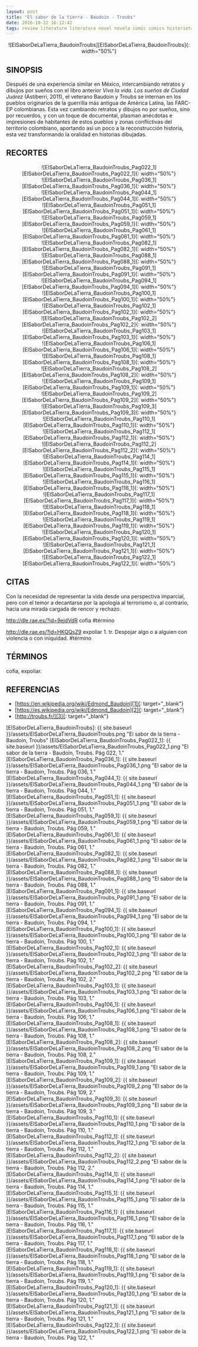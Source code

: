 ```yaml
---
layout: post
title: "El sabor de la tierra - Baudoin - Troubs"
date: 2016-10-22 16:12:42
tags: review literature literatura novel novela comic comics historieta historietas "novela gráfica" "graphic novel" "El sabor de la tierra - Baudoin, Troubs" "El sabor de la tierra" "Baudoin, Troubs" ElSaborDeLaTierra_BaudoinTroubs ElSaborDeLaTierra BaudoinTroubs
---
```




<div style="text-align:center" markdown="1">
![ElSaborDeLaTierra_BaudoinTroubs][ElSaborDeLaTierra_BaudoinTroubs]{: width="50%"}
</div>



## SINOPSIS
Después de una experiencia similar en México, intercambiando retratos y dibujos por sueños con el libro anterior *Viva la vida. Los sueños de Ciudad Juárez* (Astiberri, 2011), el veterano Baudoin y Troubs se internan en los pueblos originarios de la guerrilla más antigua de América Latina, las FARC-EP colombianas. Esta vez cambiando retratos y dibujos no por sueños, sino por recuerdos, y con un toque de documental, plasman anécdotas e impresiones de habitantes de estos pueblos y zonas conflictivas del territorio colombiano, aportando así un poco a la reconstrucción historia, esta vez transformando la oralidad en historias dibujadas.



## RECORTES
<div style="text-align:center" markdown="1">
![ElSaborDeLaTierra_BaudoinTroubs_Pag022_1][ElSaborDeLaTierra_BaudoinTroubs_Pag022_1]{: width="50%"}
</div>

<div style="text-align:center" markdown="1">
![ElSaborDeLaTierra_BaudoinTroubs_Pag036_1][ElSaborDeLaTierra_BaudoinTroubs_Pag036_1]{: width="50%"}
</div>

<div style="text-align:center" markdown="1">
![ElSaborDeLaTierra_BaudoinTroubs_Pag044_1][ElSaborDeLaTierra_BaudoinTroubs_Pag044_1]{: width="50%"}
</div>

<div style="text-align:center" markdown="1">
![ElSaborDeLaTierra_BaudoinTroubs_Pag051_1][ElSaborDeLaTierra_BaudoinTroubs_Pag051_1]{: width="50%"}
</div>

<div style="text-align:center" markdown="1">
![ElSaborDeLaTierra_BaudoinTroubs_Pag059_1][ElSaborDeLaTierra_BaudoinTroubs_Pag059_1]{: width="50%"}
</div>

<div style="text-align:center" markdown="1">
![ElSaborDeLaTierra_BaudoinTroubs_Pag061_1][ElSaborDeLaTierra_BaudoinTroubs_Pag061_1]{: width="50%"}
</div>

<div style="text-align:center" markdown="1">
![ElSaborDeLaTierra_BaudoinTroubs_Pag082_1][ElSaborDeLaTierra_BaudoinTroubs_Pag082_1]{: width="50%"}
</div>

<div style="text-align:center" markdown="1">
![ElSaborDeLaTierra_BaudoinTroubs_Pag088_1][ElSaborDeLaTierra_BaudoinTroubs_Pag088_1]{: width="50%"}
</div>

<div style="text-align:center" markdown="1">
![ElSaborDeLaTierra_BaudoinTroubs_Pag091_1][ElSaborDeLaTierra_BaudoinTroubs_Pag091_1]{: width="50%"}
</div>

<div style="text-align:center" markdown="1">
![ElSaborDeLaTierra_BaudoinTroubs_Pag094_1][ElSaborDeLaTierra_BaudoinTroubs_Pag094_1]{: width="50%"}
</div>

<div style="text-align:center" markdown="1">
![ElSaborDeLaTierra_BaudoinTroubs_Pag100_1][ElSaborDeLaTierra_BaudoinTroubs_Pag100_1]{: width="50%"}
</div>

<div style="text-align:center" markdown="1">
![ElSaborDeLaTierra_BaudoinTroubs_Pag102_1][ElSaborDeLaTierra_BaudoinTroubs_Pag102_1]{: width="50%"}
</div>

<div style="text-align:center" markdown="1">
![ElSaborDeLaTierra_BaudoinTroubs_Pag102_2][ElSaborDeLaTierra_BaudoinTroubs_Pag102_2]{: width="50%"}
</div>

<div style="text-align:center" markdown="1">
![ElSaborDeLaTierra_BaudoinTroubs_Pag103_1][ElSaborDeLaTierra_BaudoinTroubs_Pag103_1]{: width="50%"}
</div>

<div style="text-align:center" markdown="1">
![ElSaborDeLaTierra_BaudoinTroubs_Pag106_1][ElSaborDeLaTierra_BaudoinTroubs_Pag106_1]{: width="50%"}
</div>

<div style="text-align:center" markdown="1">
![ElSaborDeLaTierra_BaudoinTroubs_Pag108_1][ElSaborDeLaTierra_BaudoinTroubs_Pag108_1]{: width="50%"}
</div>

<div style="text-align:center" markdown="1">
![ElSaborDeLaTierra_BaudoinTroubs_Pag108_2][ElSaborDeLaTierra_BaudoinTroubs_Pag108_2]{: width="50%"}
</div>

<div style="text-align:center" markdown="1">
![ElSaborDeLaTierra_BaudoinTroubs_Pag109_1][ElSaborDeLaTierra_BaudoinTroubs_Pag109_1]{: width="50%"}
</div>

<div style="text-align:center" markdown="1">
![ElSaborDeLaTierra_BaudoinTroubs_Pag109_2][ElSaborDeLaTierra_BaudoinTroubs_Pag109_2]{: width="50%"}
</div>

<div style="text-align:center" markdown="1">
![ElSaborDeLaTierra_BaudoinTroubs_Pag109_3][ElSaborDeLaTierra_BaudoinTroubs_Pag109_3]{: width="50%"}
</div>

<div style="text-align:center" markdown="1">
![ElSaborDeLaTierra_BaudoinTroubs_Pag110_1][ElSaborDeLaTierra_BaudoinTroubs_Pag110_1]{: width="50%"}
</div>

<div style="text-align:center" markdown="1">
![ElSaborDeLaTierra_BaudoinTroubs_Pag112_1][ElSaborDeLaTierra_BaudoinTroubs_Pag112_1]{: width="50%"}
</div>

<div style="text-align:center" markdown="1">
![ElSaborDeLaTierra_BaudoinTroubs_Pag112_2][ElSaborDeLaTierra_BaudoinTroubs_Pag112_2]{: width="50%"}
</div>

<div style="text-align:center" markdown="1">
![ElSaborDeLaTierra_BaudoinTroubs_Pag114_1][ElSaborDeLaTierra_BaudoinTroubs_Pag114_1]{: width="50%"}
</div>

<div style="text-align:center" markdown="1">
![ElSaborDeLaTierra_BaudoinTroubs_Pag115_1][ElSaborDeLaTierra_BaudoinTroubs_Pag115_1]{: width="50%"}
</div>

<div style="text-align:center" markdown="1">
![ElSaborDeLaTierra_BaudoinTroubs_Pag116_1][ElSaborDeLaTierra_BaudoinTroubs_Pag116_1]{: width="50%"}
</div>

<div style="text-align:center" markdown="1">
![ElSaborDeLaTierra_BaudoinTroubs_Pag117_1][ElSaborDeLaTierra_BaudoinTroubs_Pag117_1]{: width="50%"}
</div>

<div style="text-align:center" markdown="1">
![ElSaborDeLaTierra_BaudoinTroubs_Pag118_1][ElSaborDeLaTierra_BaudoinTroubs_Pag118_1]{: width="50%"}
</div>

<div style="text-align:center" markdown="1">
![ElSaborDeLaTierra_BaudoinTroubs_Pag119_1][ElSaborDeLaTierra_BaudoinTroubs_Pag119_1]{: width="50%"}
</div>

<div style="text-align:center" markdown="1">
![ElSaborDeLaTierra_BaudoinTroubs_Pag120_1][ElSaborDeLaTierra_BaudoinTroubs_Pag120_1]{: width="50%"}
</div>

<div style="text-align:center" markdown="1">
![ElSaborDeLaTierra_BaudoinTroubs_Pag121_1][ElSaborDeLaTierra_BaudoinTroubs_Pag121_1]{: width="50%"}
</div>

<div style="text-align:center" markdown="1">
![ElSaborDeLaTierra_BaudoinTroubs_Pag122_1][ElSaborDeLaTierra_BaudoinTroubs_Pag122_1]{: width="50%"}
</div>



## CITAS
Con la necesidad de representar la vida desde una perspectiva imparcial, pero con el temor a decantarse por la apología al terrorismo o, al contrario, hacia una mirada cargada de rencor y rechazo.

http://dle.rae.es/?id=9ejdVdR cofia #término

http://dle.rae.es/?id=HKQQsZ9 expoliar 1. tr. Despojar algo o a alguien con violencia o con iniquidad. #término



## TÉRMINOS
cofia, expoliar.



## REFERENCIAS
* [https://en.wikipedia.org/wiki/Edmond_Baudoin][1]{: target="_blank"}
* [https://es.wikipedia.org/wiki/Edmond_Baudoin][2]{: target="_blank"}
* [http://troubs.fr/][3]{: target="_blank"}



[1]: https://en.wikipedia.org/wiki/Edmond_Baudoin
[2]: https://es.wikipedia.org/wiki/Edmond_Baudoin
[3]: http://troubs.fr/



[ElSaborDeLaTierra_BaudoinTroubs]: {{ site.baseurl }}/assets/ElSaborDeLaTierra_BaudoinTroubs.png "El sabor de la tierra - Baudoin, Troubs"
[ElSaborDeLaTierra_BaudoinTroubs_Pag022_1]: {{ site.baseurl }}/assets/ElSaborDeLaTierra_BaudoinTroubs_Pag022_1.png "El sabor de la tierra - Baudoin, Troubs. Pág 022, 1."
[ElSaborDeLaTierra_BaudoinTroubs_Pag036_1]: {{ site.baseurl }}/assets/ElSaborDeLaTierra_BaudoinTroubs_Pag036_1.png "El sabor de la tierra - Baudoin, Troubs. Pág 036, 1."
[ElSaborDeLaTierra_BaudoinTroubs_Pag044_1]: {{ site.baseurl }}/assets/ElSaborDeLaTierra_BaudoinTroubs_Pag044_1.png "El sabor de la tierra - Baudoin, Troubs. Pág 044, 1."
[ElSaborDeLaTierra_BaudoinTroubs_Pag051_1]: {{ site.baseurl }}/assets/ElSaborDeLaTierra_BaudoinTroubs_Pag051_1.png "El sabor de la tierra - Baudoin, Troubs. Pág 051, 1."
[ElSaborDeLaTierra_BaudoinTroubs_Pag059_1]: {{ site.baseurl }}/assets/ElSaborDeLaTierra_BaudoinTroubs_Pag059_1.png "El sabor de la tierra - Baudoin, Troubs. Pág 059, 1."
[ElSaborDeLaTierra_BaudoinTroubs_Pag061_1]: {{ site.baseurl }}/assets/ElSaborDeLaTierra_BaudoinTroubs_Pag061_1.png "El sabor de la tierra - Baudoin, Troubs. Pág 061, 1."
[ElSaborDeLaTierra_BaudoinTroubs_Pag082_1]: {{ site.baseurl }}/assets/ElSaborDeLaTierra_BaudoinTroubs_Pag082_1.png "El sabor de la tierra - Baudoin, Troubs. Pág 082, 1."
[ElSaborDeLaTierra_BaudoinTroubs_Pag088_1]: {{ site.baseurl }}/assets/ElSaborDeLaTierra_BaudoinTroubs_Pag088_1.png "El sabor de la tierra - Baudoin, Troubs. Pág 088, 1."
[ElSaborDeLaTierra_BaudoinTroubs_Pag091_1]: {{ site.baseurl }}/assets/ElSaborDeLaTierra_BaudoinTroubs_Pag091_1.png "El sabor de la tierra - Baudoin, Troubs. Pág 091, 1."
[ElSaborDeLaTierra_BaudoinTroubs_Pag094_1]: {{ site.baseurl }}/assets/ElSaborDeLaTierra_BaudoinTroubs_Pag094_1.png "El sabor de la tierra - Baudoin, Troubs. Pág 094, 1."
[ElSaborDeLaTierra_BaudoinTroubs_Pag100_1]: {{ site.baseurl }}/assets/ElSaborDeLaTierra_BaudoinTroubs_Pag100_1.png "El sabor de la tierra - Baudoin, Troubs. Pág 100, 1."
[ElSaborDeLaTierra_BaudoinTroubs_Pag102_1]: {{ site.baseurl }}/assets/ElSaborDeLaTierra_BaudoinTroubs_Pag102_1.png "El sabor de la tierra - Baudoin, Troubs. Pág 102, 1."
[ElSaborDeLaTierra_BaudoinTroubs_Pag102_2]: {{ site.baseurl }}/assets/ElSaborDeLaTierra_BaudoinTroubs_Pag102_2.png "El sabor de la tierra - Baudoin, Troubs. Pág 102, 2."
[ElSaborDeLaTierra_BaudoinTroubs_Pag103_1]: {{ site.baseurl }}/assets/ElSaborDeLaTierra_BaudoinTroubs_Pag103_1.png "El sabor de la tierra - Baudoin, Troubs. Pág 103, 1."
[ElSaborDeLaTierra_BaudoinTroubs_Pag106_1]: {{ site.baseurl }}/assets/ElSaborDeLaTierra_BaudoinTroubs_Pag106_1.png "El sabor de la tierra - Baudoin, Troubs. Pág 106, 1."
[ElSaborDeLaTierra_BaudoinTroubs_Pag108_1]: {{ site.baseurl }}/assets/ElSaborDeLaTierra_BaudoinTroubs_Pag108_1.png "El sabor de la tierra - Baudoin, Troubs. Pág 108, 1."
[ElSaborDeLaTierra_BaudoinTroubs_Pag108_2]: {{ site.baseurl }}/assets/ElSaborDeLaTierra_BaudoinTroubs_Pag108_2.png "El sabor de la tierra - Baudoin, Troubs. Pág 108, 2."
[ElSaborDeLaTierra_BaudoinTroubs_Pag109_1]: {{ site.baseurl }}/assets/ElSaborDeLaTierra_BaudoinTroubs_Pag109_1.png "El sabor de la tierra - Baudoin, Troubs. Pág 109, 1."
[ElSaborDeLaTierra_BaudoinTroubs_Pag109_2]: {{ site.baseurl }}/assets/ElSaborDeLaTierra_BaudoinTroubs_Pag109_2.png "El sabor de la tierra - Baudoin, Troubs. Pág 109, 2."
[ElSaborDeLaTierra_BaudoinTroubs_Pag109_3]: {{ site.baseurl }}/assets/ElSaborDeLaTierra_BaudoinTroubs_Pag109_3.png "El sabor de la tierra - Baudoin, Troubs. Pág 109, 3."
[ElSaborDeLaTierra_BaudoinTroubs_Pag110_1]: {{ site.baseurl }}/assets/ElSaborDeLaTierra_BaudoinTroubs_Pag110_1.png "El sabor de la tierra - Baudoin, Troubs. Pág 110, 1."
[ElSaborDeLaTierra_BaudoinTroubs_Pag112_1]: {{ site.baseurl }}/assets/ElSaborDeLaTierra_BaudoinTroubs_Pag112_1.png "El sabor de la tierra - Baudoin, Troubs. Pág 112, 1."
[ElSaborDeLaTierra_BaudoinTroubs_Pag112_2]: {{ site.baseurl }}/assets/ElSaborDeLaTierra_BaudoinTroubs_Pag112_2.png "El sabor de la tierra - Baudoin, Troubs. Pág 112, 2."
[ElSaborDeLaTierra_BaudoinTroubs_Pag114_1]: {{ site.baseurl }}/assets/ElSaborDeLaTierra_BaudoinTroubs_Pag114_1.png "El sabor de la tierra - Baudoin, Troubs. Pág 114, 1."
[ElSaborDeLaTierra_BaudoinTroubs_Pag115_1]: {{ site.baseurl }}/assets/ElSaborDeLaTierra_BaudoinTroubs_Pag115_1.png "El sabor de la tierra - Baudoin, Troubs. Pág 115, 1."
[ElSaborDeLaTierra_BaudoinTroubs_Pag116_1]: {{ site.baseurl }}/assets/ElSaborDeLaTierra_BaudoinTroubs_Pag116_1.png "El sabor de la tierra - Baudoin, Troubs. Pág 116, 1."
[ElSaborDeLaTierra_BaudoinTroubs_Pag117_1]: {{ site.baseurl }}/assets/ElSaborDeLaTierra_BaudoinTroubs_Pag117_1.png "El sabor de la tierra - Baudoin, Troubs. Pág 117, 1."
[ElSaborDeLaTierra_BaudoinTroubs_Pag118_1]: {{ site.baseurl }}/assets/ElSaborDeLaTierra_BaudoinTroubs_Pag118_1.png "El sabor de la tierra - Baudoin, Troubs. Pág 118, 1."
[ElSaborDeLaTierra_BaudoinTroubs_Pag119_1]: {{ site.baseurl }}/assets/ElSaborDeLaTierra_BaudoinTroubs_Pag119_1.png "El sabor de la tierra - Baudoin, Troubs. Pág 119, 1."
[ElSaborDeLaTierra_BaudoinTroubs_Pag120_1]: {{ site.baseurl }}/assets/ElSaborDeLaTierra_BaudoinTroubs_Pag120_1.png "El sabor de la tierra - Baudoin, Troubs. Pág 120, 1."
[ElSaborDeLaTierra_BaudoinTroubs_Pag121_1]: {{ site.baseurl }}/assets/ElSaborDeLaTierra_BaudoinTroubs_Pag121_1.png "El sabor de la tierra - Baudoin, Troubs. Pág 121, 1."
[ElSaborDeLaTierra_BaudoinTroubs_Pag122_1]: {{ site.baseurl }}/assets/ElSaborDeLaTierra_BaudoinTroubs_Pag122_1.png "El sabor de la tierra - Baudoin, Troubs. Pág 122, 1."
